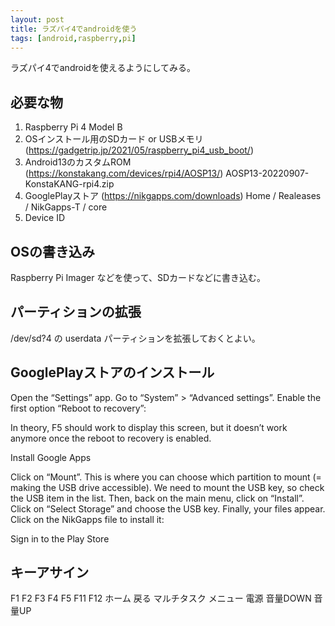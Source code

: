 ```yaml
---
layout: post
title: ラズパイ4でandroidを使う
tags: [android,raspberry,pi]
---
```


ラズパイ4でandroidを使えるようにしてみる。

## 必要な物

1. Raspberry Pi 4 Model B
2. OSインストール用のSDカード or USBメモリ(https://gadgetrip.jp/2021/05/raspberry_pi4_usb_boot/)
3. Android13のカスタムROM (https://konstakang.com/devices/rpi4/AOSP13/)
  AOSP13-20220907-KonstaKANG-rpi4.zip
4. GooglePlayストア (https://nikgapps.com/downloads)
  Home / Realeases / NikGapps-T / core
5. Device ID

## OSの書き込み

Raspberry Pi Imager などを使って、SDカードなどに書き込む。

## パーティションの拡張

/dev/sd?4 の userdata パーティションを拡張しておくとよい。

## GooglePlayストアのインストール

Open the “Settings” app.
Go to “System” > “Advanced settings”.
Enable the first option “Reboot to recovery”:

In theory, F5 should work to display this screen, but it doesn’t work anymore once the reboot to recovery is enabled.

Install Google Apps

Click on “Mount”.
This is where you can choose which partition to mount (= making the USB drive accessible).
We need to mount the USB key, so check the USB item in the list.
Then, back on the main menu, click on “Install”.
Click on “Select Storage” and choose the USB key.
Finally, your files appear.
Click on the NikGapps file to install it:

Sign in to the Play Store

## キーアサイン

F1	F2	F3	F4	F5	F11	F12
ホーム	戻る	マルチタスク	メニュー	電源	音量DOWN	音量UP
